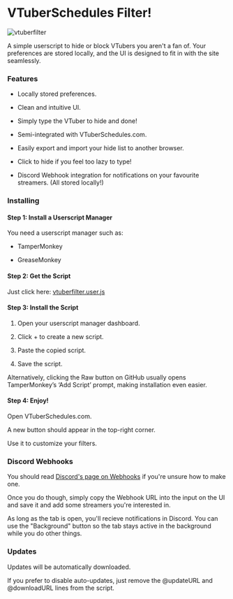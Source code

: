 # VTuberSchedules Filter!
![vtuberfilter](https://github.com/user-attachments/assets/b5ee7344-8486-4879-8d3e-ac82d33cc36d)

A simple userscript to hide or block VTubers you aren't a fan of. Your preferences are stored locally, and the UI is designed to fit in with the site seamlessly.

### Features

- Locally stored preferences.

- Clean and intuitive UI.

- Simply type the VTuber to hide and done!

- Semi-integrated with VTuberSchedules.com.

- Easily export and import your hide list to another browser.

- Click to hide if you feel too lazy to type!

- Discord Webhook integration for notifications on your favourite streamers. (All stored locally!)

### Installing

#### Step 1: Install a Userscript Manager

You need a userscript manager such as:

- TamperMonkey

- GreaseMonkey

#### Step 2: Get the Script

Just click here:
[vtuberfilter.user.js](https://github.com/oh-ari/vtuberfilter/blob/main/vtuberfilter.user.js)

#### Step 3: Install the Script

1. Open your userscript manager dashboard.

2. Click + to create a new script.

3. Paste the copied script.

4. Save the script.

Alternatively, clicking the Raw button on GitHub usually opens TamperMonkey’s ‘Add Script’ prompt, making installation even easier.

#### Step 4: Enjoy!

Open VTuberSchedules.com.

A new button should appear in the top-right corner.

Use it to customize your filters.

### Discord Webhooks

You should read [Discord's page on Webhooks](https://support.discord.com/hc/en-us/articles/228383668-Intro-to-Webhooks) if you're unsure how to make one.

Once you do though, simply copy the Webhook URL into the input on the UI and save it and add some streamers you're interested in.

As long as the tab is open, you'll recieve notifications in Discord. You can use the "Background" button so the tab stays active in the background while you do other things.

### Updates

Updates will be automatically downloaded.

If you prefer to disable auto-updates, just remove the @updateURL and @downloadURL lines from the script.
